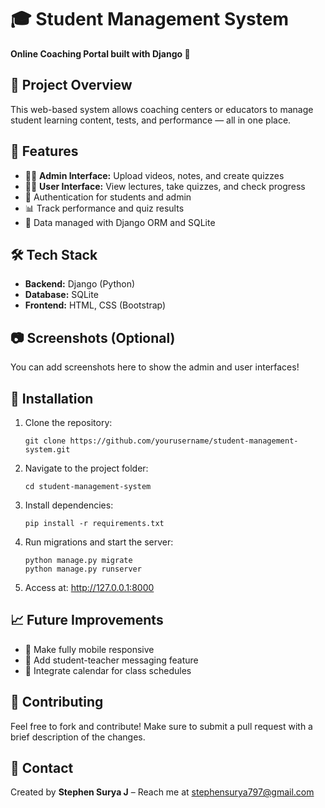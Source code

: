 

<body>

  <h1>🎓 Student Management System</h1>
  <p><strong>Online Coaching Portal built with Django 🐍</strong></p>

  <h2>📌 Project Overview</h2>
  <p>This web-based system allows coaching centers or educators to manage student learning content, tests, and performance — all in one place.</p>

  <h2>🚀 Features</h2>
  <ul>
    <li><span class="emoji">🧑‍🏫</span> <strong>Admin Interface:</strong> Upload videos, notes, and create quizzes</li>
    <li><span class="emoji">👨‍🎓</span> <strong>User Interface:</strong> View lectures, take quizzes, and check progress</li>
    <li><span class="emoji">🔐</span> Authentication for students and admin</li>
    <li><span class="emoji">📊</span> Track performance and quiz results</li>
    <li><span class="emoji">💾</span> Data managed with Django ORM and SQLite</li>
  </ul>

  <h2>🛠️ Tech Stack</h2>
  <ul>
    <li><strong>Backend:</strong> Django (Python)</li>
    <li><strong>Database:</strong> SQLite</li>
    <li><strong>Frontend:</strong> HTML, CSS (Bootstrap)</li>
  </ul>

  <h2>📷 Screenshots (Optional)</h2>
  <p>You can add screenshots here to show the admin and user interfaces!</p>

  <h2>📂 Installation</h2>
  <ol>
    <li>Clone the repository:</li>
    <pre><code>git clone https://github.com/yourusername/student-management-system.git</code></pre>
    <li>Navigate to the project folder:</li>
    <pre><code>cd student-management-system</code></pre>
    <li>Install dependencies:</li>
    <pre><code>pip install -r requirements.txt</code></pre>
    <li>Run migrations and start the server:</li>
    <pre><code>python manage.py migrate<br>python manage.py runserver</code></pre>
    <li>Access at: <a href="http://127.0.0.1:8000" target="_blank">http://127.0.0.1:8000</a></li>
  </ol>

  <h2>📈 Future Improvements</h2>
  <ul>
    <li>📱 Make fully mobile responsive</li>
    <li>📨 Add student-teacher messaging feature</li>
    <li>📅 Integrate calendar for class schedules</li>
  </ul>

  <h2>🤝 Contributing</h2>
  <p>Feel free to fork and contribute! Make sure to submit a pull request with a brief description of the changes.</p>

  <h2>📧 Contact</h2>
  <p>Created by <strong>Stephen Surya J</strong> – Reach me at <a href="mailto:stephensurya797@gmail.com">stephensurya797@gmail.com</a></p>

</body>
</html>
